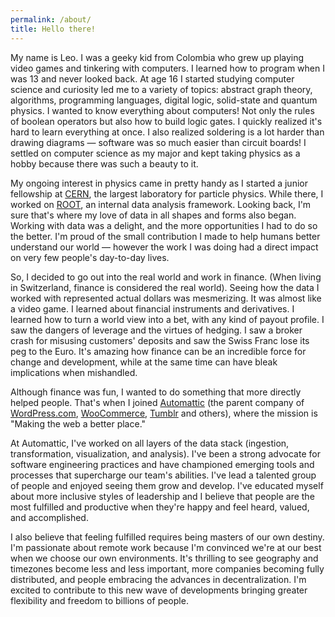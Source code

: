 ```yaml
---
permalink: /about/
title: Hello there!
---
```


My name is Leo. I was a geeky kid from Colombia who grew up playing video games and tinkering with computers. I learned how to program when I was 13 and never looked back. At age 16 I started studying computer science and curiosity led me to a variety of topics: abstract graph theory, algorithms, programming languages, digital logic, solid-state and quantum physics. I wanted to know everything about computers! Not only the rules of boolean operators but also how to build logic gates. I quickly realized it's hard to learn everything at once. I also realized soldering is a lot harder than drawing diagrams — software was so much easier than circuit boards! I settled on computer science as my major and kept taking physics as a hobby because there was such a beauty to it.

My ongoing interest in physics came in pretty handy as I started a junior fellowship at [CERN](https://home.web.cern.ch/), the largest laboratory for particle physics. While there, I worked on [ROOT](https://root.cern/), an internal data analysis framework. Looking back, I'm sure that's where my love of data in all shapes and forms also began. Working with data was a delight, and the more opportunities I had to do so the better. I'm proud of the small contribution I made to help humans better understand our world — however the work I was doing had a direct impact on very few people's day-to-day lives.

So, I decided to go out into the real world and work in finance. (When living in Switzerland, finance is considered the real world). Seeing how the data I worked with represented actual dollars was mesmerizing. It was almost like a video game. I learned about financial instruments and derivatives. I learned how to turn a world view into a bet, with any kind of payout profile. I saw the dangers of leverage and the virtues of hedging. I saw a broker crash for misusing customers' deposits and saw the Swiss Franc lose its peg to the Euro. It's amazing how finance can be an incredible force for change and development, while at the same time can have bleak implications when mishandled.

Although finance was fun, I wanted to do something that more directly helped people. That's when I joined [Automattic](https://automattic.com) (the parent company of [WordPress.com](https://wordpress.com/), [WooCommerce](https://woocommerce.com/), [Tumblr](https://www.tumblr.com/) and others), where the mission is "Making the web a better place."

At Automattic, I've worked on all layers of the data stack (ingestion, transformation, visualization, and analysis). I've been a strong advocate for software engineering practices and have championed emerging tools and processes that supercharge our team's abilities. I've lead a talented group of people and enjoyed seeing them grow and develop. I've educated myself about more inclusive styles of leadership and I believe that people are the most fulfilled and productive when they're happy and feel heard, valued, and accomplished.

I also believe that feeling fulfilled requires being masters of our own destiny. I'm passionate about remote work because I'm convinced we're at our best when we choose our own environments. It's thrilling to see geography and timezones become less and less important, more companies becoming fully distributed, and people embracing the advances in decentralization. I'm excited to contribute to this new wave of developments bringing greater flexibility and freedom to billions of people.
